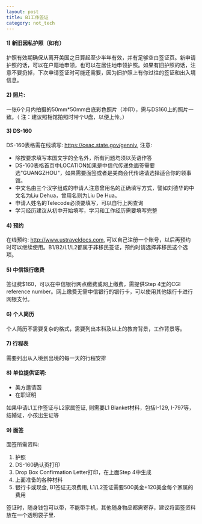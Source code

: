 ```yaml
---
layout: post
title: B1工作签证
category: not_tech
---
```


#### 1) 新旧因私护照（如有）

护照有效期确保从离开美国之日算起至少半年有效，并有足够空白签证页。新申请护照的话，可以在户籍地申领，也可以在居住地申领护照。如果有旧护照的话，注意不要扔掉，下次申请签证时可能还需要，因为旧护照上有你过往的签证和出入境信息。

#### 2) 照片:

一张6个月内拍摄的50mm*50mm白底彩色照片（冲印），需与DS160上的照片一致。（ 注：建议照相馆拍照时带个U盘，以便上传。） 

#### 3) DS-160

DS-160表格需在线填写: <https://ceac.state.gov/genniv>, 注意: 

* 除按要求填写本国文字的全名外，所有问题均须以英语作答
* DS-160表格首页中LOCATION如果是中信代传递免面签需要选"GUANGZHOU"，如果需要面签或者是美商会代传递请选择适合你的领事馆。
* 中文名由三个汉字组成的申请人注意曾用名的正确填写方式，譬如刘德华的中文名为Liu Dehua，曾用名则为Liu De Hua。
* 申请人姓名的Telecode必须要填写，可以自行上网查询
* 学习经历建议从初中开始填写，学习和工作经历需要填写完整

#### 4) 预约

在线预约: <http://www.ustraveldocs.com>, 可以自己注册一个账号，以后再预约时可以继续使用。B1/B2/L1/L2都属于非移民签证，预约时请选择非移民这个选项。

#### 5) 中信银行缴费

签证费$160，可以在中信银行网点缴费或网上缴费，需提供Step 4里的CGI reference number。网上缴费无需中信银行的银行卡，可以使用其他银行卡进行网银支付。

#### 6) 个人简历

个人简历不需要复杂的格式，需要列出本科及以上的教育背景，工作背景等。

#### 7) 行程表

需要列出从入境到出境的每一天的行程安排

#### 8) 单位提供证明:

* 美方邀请函
* 在职证明

如果申请L1工作签证与L2家属签证, 则需要L1 Blanket材料，包括I-129, I-797等，结婚证，小孩出生证等

#### 9) 面签

面签所需资料:

1. 护照
2. DS-160确认页打印
3. Drop Box Confirmation Letter打印，在上面Step 4中生成
4. 上面准备的各种材料
5. 银行卡或现金, B1签证无须费用, L1/L2签证需要500美金+120美金每个家属的费用

签证时，随身钱包可以带，不能带手机，其他随身物品都需寄存，建议将面签资料放在一个透明袋子里.
